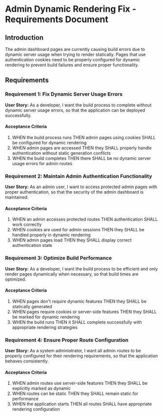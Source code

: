 # Admin Dynamic Rendering Fix - Requirements Document

## Introduction

The admin dashboard pages are currently causing build errors due to dynamic server usage when trying to render statically. Pages that use authentication cookies need to be properly configured for dynamic rendering to prevent build failures and ensure proper functionality.

## Requirements

### Requirement 1: Fix Dynamic Server Usage Errors

**User Story:** As a developer, I want the build process to complete without dynamic server usage errors, so that the application can be deployed successfully.

#### Acceptance Criteria

1. WHEN the build process runs THEN admin pages using cookies SHALL be configured for dynamic rendering
2. WHEN admin pages are accessed THEN they SHALL properly handle authentication without static generation conflicts
3. WHEN the build completes THEN there SHALL be no dynamic server usage errors for admin routes

### Requirement 2: Maintain Admin Authentication Functionality

**User Story:** As an admin user, I want to access protected admin pages with proper authentication, so that the security of the admin dashboard is maintained.

#### Acceptance Criteria

1. WHEN an admin accesses protected routes THEN authentication SHALL work correctly
2. WHEN cookies are used for admin sessions THEN they SHALL be handled properly in dynamic rendering
3. WHEN admin pages load THEN they SHALL display correct authentication state

### Requirement 3: Optimize Build Performance

**User Story:** As a developer, I want the build process to be efficient and only render pages dynamically when necessary, so that build times are optimized.

#### Acceptance Criteria

1. WHEN pages don't require dynamic features THEN they SHALL be statically generated
2. WHEN pages require cookies or server-side features THEN they SHALL be marked for dynamic rendering
3. WHEN the build runs THEN it SHALL complete successfully with appropriate rendering strategies

### Requirement 4: Ensure Proper Route Configuration

**User Story:** As a system administrator, I want all admin routes to be properly configured for their rendering requirements, so that the application behaves consistently.

#### Acceptance Criteria

1. WHEN admin routes use server-side features THEN they SHALL be explicitly marked as dynamic
2. WHEN routes can be static THEN they SHALL remain static for performance
3. WHEN the application starts THEN all routes SHALL have appropriate rendering configuration